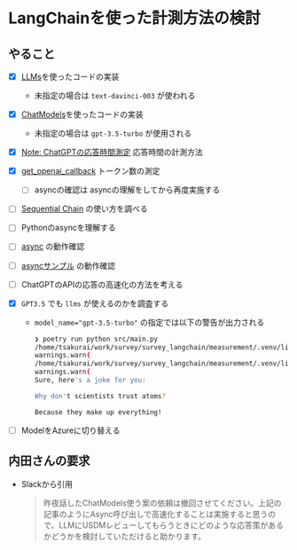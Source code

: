 # LangChainを使った計測方法の検討

## やること

- [x] [LLMs](https://python.langchain.com/docs/modules/model_io/models/llms/)を使ったコードの実装
    - 未指定の場合は `text-davinci-003` が使われる
- [x] [ChatModels](https://python.langchain.com/docs/modules/model_io/models/chat/)を使ったコードの実装
    - 未指定の場合は `gpt-3.5-turbo` が使用される
- [x] [Note: ChatGPTの応答時間測定](https://note.com/bbz662bbz/n/n9dfc87691818) 応答時間の計測方法
- [x] [get_openai_callback](https://python.langchain.com/docs/modules/callbacks/token_counting) トークン数の測定
    - [ ] asyncの確認は asyncの理解をしてから再度実施する
- [ ] [Sequential Chain](https://python.langchain.com/docs/modules/chains/foundational/sequential_chains) の使い方を調べる
- [ ] Pythonのasyncを理解する
- [ ] [async](https://python.langchain.com/docs/modules/chains/how_to/async_chain) の動作確認
- [ ] [asyncサンプル](https://towardsdatascience.com/async-calls-for-chains-with-langchain-3818c16062ed) の動作確認
- [ ] ChatGPTのAPIの応答の高速化の方法を考える
- [x] `GPT3.5` でも `llms` が使えるのかを調査する
    - `model_name="gpt-3.5-turbo"` の指定では以下の警告が出力される

        ```bash
        ❯ poetry run python src/main.py
        /home/tsakurai/work/survey/survey_langchain/measurement/.venv/lib/python3.10/site-packages/langchain/llms/openai.py:216: UserWarning: You are trying to use a chat model. This way of initializing it is no longer supported. Instead, please use: `from langchain.chat_models import ChatOpenAI`
        warnings.warn(
        /home/tsakurai/work/survey/survey_langchain/measurement/.venv/lib/python3.10/site-packages/langchain/llms/openai.py:811: UserWarning: You are trying to use a chat model. This way of initializing it is no longer supported. Instead, please use: `from langchain.chat_models import ChatOpenAI`
        warnings.warn(
        Sure, here's a joke for you:

        Why don't scientists trust atoms? 

        Because they make up everything! 
        ```

- [ ] ModelをAzureに切り替える

## 内田さんの要求

- Slackから引用

    >昨夜話したChatModels使う案の依頼は撤回させてください。上記の記事のようにAsync呼び出しで高速化することは実施すると思うので、LLMにUSDMレビューしてもらうときにどのような応答策があるかどうかを検討していただけると助かります。
